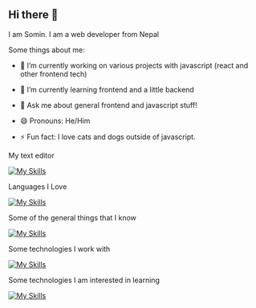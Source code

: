 ## Hi there 👋 


I am Somin. I am a web developer from Nepal

Some things about me:

- 🔭 I’m currently working on various projects with javascript (react and other frontend tech)

- 🌱 I’m currently learning frontend and a little backend

- 💬 Ask me about general frontend and javascript stuff!

- 😄 Pronouns: He/Him

- ⚡ Fun fact: I love cats and dogs outside of javascript.

My text editor

[![My Skills](https://skillicons.dev/icons?i=vscode,vim&theme=dark)](https://skillicons.dev)


Languages I Love

[![My Skills](https://skillicons.dev/icons?i=ts,js,c,python&theme=dark)](https://skillicons.dev)

Some of the general things that I know

[![My Skills](https://skillicons.dev/icons?i=html,css,git,github,bash&theme=dark)](https://skillicons.dev)


Some technologies I work with

[![My Skills](https://skillicons.dev/icons?i=nodejs,react,nextjs,redux,express&theme=dark)](https://skillicons.dev)

Some technologies I am interested in learning

[![My Skills](https://skillicons.dev/icons?i=prisma,svelte,redis,vue,remix,graphql,mongodb,postgres,electron,rust&theme=dark)](https://skillicons.dev)

